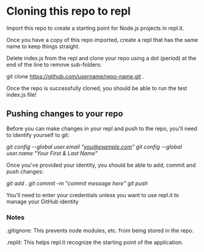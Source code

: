 # Cloning this repo to repl

Import this repo to create a starting point for Node.js projects in repl.it.

Once you have a copy of this repo imported, create a repl that has the same name to keep things straight.

Delete index.js from the repl and clone your repo using a dot (period) at the end of the line to remove sub-folders:

git clone https://github.com/username/repo-name.git .

Once the repo is successfully cloned, you should be able to run the test index.js file!

## Pushing changes to your repo

Before you can make changes in your repl and push to the repo, you'll need to identify yourself to git:

*git config --global user.email "you@example.com"
git config --global user.name "Your First & Last Name"*

Once you've provided your identity, you should be able to add, commit and push changes:

*git add .
git commit -m "commit message here"
git push*

You'll need to enter your credentials unless you want to use repl.it to manage your GitHub identity

### Notes

.gitignore: This prevents node modules, etc. from being stored in the repo.

.replit: This helps repl.it recognize the starting point of the application.
